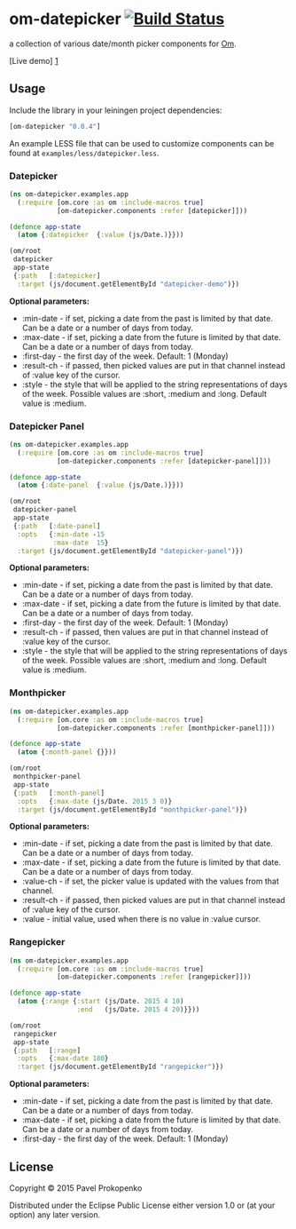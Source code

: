 # om-datepicker [![Build Status](https://travis-ci.org/propan/om-datepicker.svg)](https://travis-ci.org/propan/om-datepicker)

a collection of various date/month picker components for [Om][0].

[Live demo] [1]

## Usage

Include the library in your leiningen project dependencies:

```clojure
[om-datepicker "0.0.4"]
```

An example LESS file that can be used to customize components can be found at `examples/less/datepicker.less`.

### Datepicker

```clojure
(ns om-datepicker.examples.app
  (:require [om.core :as om :include-macros true]
            [om-datepicker.components :refer [datepicker]]))

(defonce app-state
  (atom {:datepicker  {:value (js/Date.)}}))

(om/root
 datepicker
 app-state
 {:path   [:datepicker]
  :target (js/document.getElementById "datepicker-demo")})
```

**Optional parameters:**

* :min-date    - if set, picking a date from the past is limited by that date. Can be a date or a number of days from today.
* :max-date    - if set, picking a date from the future is limited by that date. Can be a date or a number of days from today.
* :first-day   - the first day of the week. Default: 1 (Monday)
* :result-ch   - if passed, then picked values are put in that channel instead of :value key of the cursor.
* :style       - the style that will be applied to the string representations of days of the week. Possible values are :short, :medium and :long. Default value is :medium.

### Datepicker Panel

```clojure
(ns om-datepicker.examples.app
  (:require [om.core :as om :include-macros true]
            [om-datepicker.components :refer [datepicker-panel]]))

(defonce app-state
  (atom {:date-panel  {:value (js/Date.)}}))

(om/root
 datepicker-panel
 app-state
 {:path   [:date-panel]
  :opts   {:min-date -15
           :max-date  15}
  :target (js/document.getElementById "datepicker-panel")})
```

**Optional parameters:**

* :min-date    - if set, picking a date from the past is limited by that date. Can be a date or a number of days from today.
* :max-date    - if set, picking a date from the future is limited by that date. Can be a date or a number of days from today.
* :first-day   - the first day of the week. Default: 1 (Monday)
* :result-ch   - if passed, then values are put in that channel instead of :value key of the cursor.
* :style       - the style that will be applied to the string representations of days of the week. Possible values are :short, :medium and :long. Default value is :medium.

### Monthpicker

```clojure
(ns om-datepicker.examples.app
  (:require [om.core :as om :include-macros true]
            [om-datepicker.components :refer [monthpicker-panel]]))

(defonce app-state
  (atom {:month-panel {}}))

(om/root
 monthpicker-panel
 app-state
 {:path   [:month-panel]
  :opts   {:max-date (js/Date. 2015 3 0)}
  :target (js/document.getElementById "monthpicker-panel")})
```

**Optional parameters:**

* :min-date    - if set, picking a date from the past is limited by that date. Can be a date or a number of days from today.
* :max-date    - if set, picking a date from the future is limited by that date. Can be a date or a number of days from today.
* :value-ch    - if set, the picker value is updated with the values from that channel.
* :result-ch   - if passed, then picked values are put in that channel instead of :value key of the cursor.
* :value       - initial value, used when there is no value in :value cursor.

### Rangepicker

```clojure
(ns om-datepicker.examples.app
  (:require [om.core :as om :include-macros true]
            [om-datepicker.components :refer [rangepicker]]))

(defonce app-state
  (atom {:range {:start (js/Date. 2015 4 10)
                 :end   (js/Date. 2015 4 20)}}))

(om/root
 rangepicker
 app-state
 {:path   [:range]
  :opts   {:max-date 180}
  :target (js/document.getElementById "rangepicker")})
```

**Optional parameters:**

* :min-date    - if set, picking a date from the past is limited by that date. Can be a date or a number of days from today.
* :max-date    - if set, picking a date from the future is limited by that date. Can be a date or a number of days from today.
* :first-day   - the first day of the week. Default: 1 (Monday)

## License

Copyright © 2015 Pavel Prokopenko

Distributed under the Eclipse Public License either version 1.0 or (at
your option) any later version.

[0]: http://github.com/swannodette/om
[1]: http://propan.github.io/om-datepicker/
